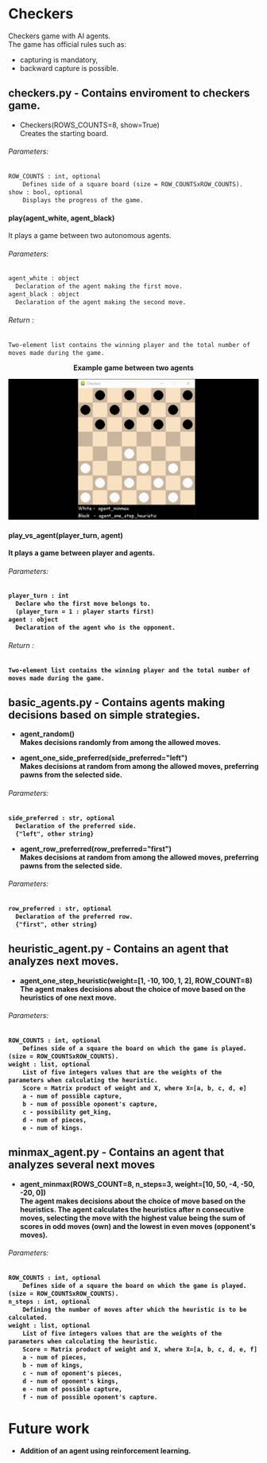 # Checkers
Checkers game with AI agents.  
The game has official rules such as:
- capturing is mandatory,
- backward capture is possible.

## checkers.py - Contains enviroment to checkers game.   

  - Checkers(ROWS_COUNTS=8, show=True)  
  Creates the starting board.  
  ###### Parameters:  
    ROW_COUNTS : int, optional  
        Defines side of a square board (size = ROW_COUNTSxROW_COUNTS).  
    show : bool, optional  
        Displays the progress of the game.
  
  #### play(agent_white, agent_black)  
  It plays a game between two autonomous agents.  
  ###### Parameters:  
    agent_white : object  
      Declaration of the agent making the first move.  
    agent_black : object  
      Declaration of the agent making the second move.  
  ###### Return :   
    Two-element list contains the winning player and the total number of moves made during the game. 
  <p align="center">
  <b> Example game between two agents <b/>   
  
  ![](https://github.com/Passonei/Checkers/blob/master/SampleGame.gif)  
  </p>
  
  #### play_vs_agent(player_turn, agent)  
  It plays a game between player and agents.  
  ###### Parameters:  
    player_turn : int  
      Declare who the first move belongs to.
      (player_turn = 1 : player starts first)  
    agent : object  
      Declaration of the agent who is the opponent.  
  ###### Return :   
    Two-element list contains the winning player and the total number of moves made during the game. 
   
## basic_agents.py - Contains agents making decisions based on simple strategies.   
  - agent_random()  
  Makes decisions randomly from among the allowed moves.
  
  - agent_one_side_preferred(side_preferred="left")  
  Makes decisions at random from among the allowed moves, preferring pawns from the selected side.
  ###### Parameters:
    side_preferred : str, optional
      Declaration of the preferred side.
      {"left", other string}
      
  - agent_row_preferred(row_preferred="first")  
  Makes decisions at random from among the allowed moves, preferring pawns from the selected side.
  ###### Parameters:
    row_preferred : str, optional
      Declaration of the preferred row.
      {"first", other string}
      
## heuristic_agent.py - Contains an agent that analyzes next moves.  
  - agent_one_step_heuristic(weight=[1, -10, 100, 1, 2], ROW_COUNT=8)  
  The agent makes decisions about the choice of move based on the heuristics of one next move.  
  ###### Parameters:  
    ROW_COUNTS : int, optional  
        Defines side of a square the board on which the game is played. (size = ROW_COUNTSxROW_COUNTS).  
    weight : list, optional  
        List of five integers values that are the weights of the parameters when calculating the heuristic.  
        Score = Matrix product of weight and X, where X=[a, b, c, d, e]
        a - num of possible capture, 
        b - num of possible oponent's capture, 
        c - possibility get_king, 
        d - num of pieces, 
        e - num of kings.
  
## minmax_agent.py - Contains an agent that analyzes several next moves  
  - agent_minmax(ROWS_COUNT=8, n_steps=3, weight=[10, 50, -4, -50, -20, 0])  
  The agent makes decisions about the choice of move based on the heuristics. The agent calculates the heuristics after n consecutive moves, selecting the move with the highest value being the sum of scores in odd moves (own) and the lowest in even moves (opponent's moves).
  ###### Parameters:  
    ROW_COUNTS : int, optional  
        Defines side of a square the board on which the game is played. (size = ROW_COUNTSxROW_COUNTS). 
    n_steps : int, optional 
        Defining the number of moves after which the heuristic is to be calculated.
    weight : list, optional  
        List of five integers values that are the weights of the parameters when calculating the heuristic.  
        Score = Matrix product of weight and X, where X=[a, b, c, d, e, f]
        a - num of pieces, 
        b - num of kings, 
        c - num of oponent's pieces, 
        d - num of oponent's kings, 
        e - num of possible capture,   
        f - num of possible oponent's capture. 
        
 # Future work
 - Addition of an agent using reinforcement learning.
